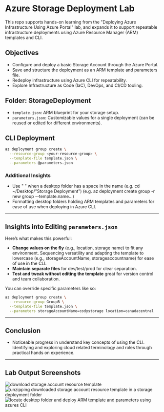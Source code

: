 # Azure Storage Deployment Lab

This repo supports hands-on learning from the "Deploying Azure Infrastructure Using Azure Portal" lab, 
and expands it to support repeatable infrastructure deployments using Azure Resource Manager (ARM) templates and CLI.

## Objectives
- Configure and deploy a basic Storage Account through the Azure Portal.
- Save and structure the deployment as an ARM template and parameters file.
- Redeploy infrastructure using Azure CLI for repeatability.
- Explore Infrastructure as Code (IaC), DevOps, and CI/CD tooling.

## Folder: StorageDeployment
- `template.json`: ARM blueprint for your storage setup.
- `parameters.json`: Customizable values for a single deployment (can be reused or edited for different environments).

## CLI Deployment
```bash
az deployment group create \
  --resource-group <your-resource-group> \
  --template-file template.json \
  --parameters @parameters.json
```

### Additional Insights
- Use "    " when a desktop folder has a space in the name (e.g. cd ~/Desktop/"Storage Deployment") (e.g. az deployment create group -r new group --template.name...)
- Formatting desktop folders holding ARM templates and parameters for ease of use when deploying in Azure CLI.

---

## Insights into Editing `parameters.json`

Here’s what makes this powerful:

- **Change values on the fly** (e.g., location, storage name) to fit any environment. Sequencing versatility and adapting the template to lowercase 
(e.g., storageAccountName, storageaccountname) for ease of use in the CLI.
- **Maintain separate files** for dev/test/prod for clear separation.
- **Test and tweak without editing the template** great for version control and team collaboration.

You can override specific parameters like so:
```bash
az deployment group create \
  --resource-group GroupB \
  --template-file template.json \
  --parameters storageAccountName=codystorage location=canadacentral
```

---

## Conclusion 
  - Noticeable progress in understand key concepts of using the CLI. Identifying and exploring cloud related terminology and roles through practical hands on experience.

---

## Lab Output Screenshots

![download storage account resource template](https://github.com/user-attachments/assets/b7b63070-9ae7-44e8-8ed3-3cedadbf0333)
![unzipping downloaded storage account resource template in a storage deployment folder](https://github.com/user-attachments/assets/cae1fb85-c582-453a-be3e-497072956ae5)
![locate desktop folder and deploy ARM template and parameters using azures CLI](https://github.com/user-attachments/assets/909dc3ca-2660-41e3-ade1-e92f74c4bc4f)

